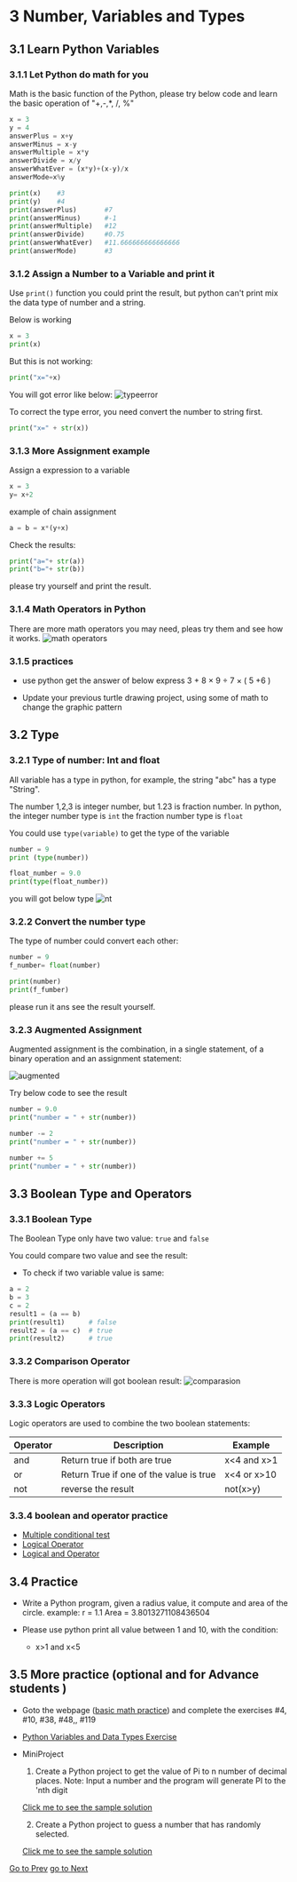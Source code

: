 # 3 Number, Variables and Types

## 3.1 Learn Python Variables

### 3.1.1 Let Python do math for you

Math is the basic function of the Python, please try below code and learn the basic operation of "+,-,*, /, %"

```python
x = 3
y = 4
answerPlus = x+y
answerMinus = x-y
answerMultiple = x*y
answerDivide = x/y
answerWhatEver = (x*y)+(x-y)/x
answerMode=x%y

print(x)    #3
print(y)    #4
print(answerPlus)       #7
print(answerMinus)      #-1
print(answerMultiple)   #12
print(answerDivide)     #0.75
print(answerWhatEver)   #11.666666666666666
print(answerMode)       #3

```

### 3.1.2 Assign a Number to a Variable and print it

Use `print()` function you could print the result, but python can't print mix the data type of number and a string.

Below is working

```python
x = 3
print(x)
```

But this is not working:

```python
print("x="+x)
```

You will got error like below:
![typeerror](3.1.2_type_error.png)

To correct the type error, you need convert the number to string first.

```python
print("x=" + str(x))
```

### 3.1.3 More Assignment example

Assign a expression to a variable

```python
x = 3
y= x+2
```

example of chain assignment

```python
a = b = x*(y+x)
```

Check the results:

```python
print("a="+ str(a))
print("b="+ str(b))  
```

please try yourself and print the result.

### 3.1.4 Math Operators in Python

There are more math operators you may need, pleas try them and see how it works.
![math operators](./3.1.4_math_operators.png)

### 3.1.5 practices

- use python get the answer of below express
  3 + 8 × 9 ÷ 7 × ( 5 +6 )

- Update your previous turtle drawing project, using some of math to change the graphic pattern

## 3.2 Type

### 3.2.1 Type of number: Int and float

All variable has a type in python, for example, the string "abc" has a type "String".

The number 1,2,3 is integer number, but 1.23 is fraction number.
In python, the integer number type is `int` the fraction number type is `float`

You could use `type(variable)` to get the type of the variable

```python
number = 9
print (type(number))

float_number = 9.0
print(type(float_number))
```

you will got below type
![nt](3.2.1_numberType.png)

### 3.2.2 Convert the number type

The type of number could convert each other:

```python
number = 9
f_number= float(number)

print(number)
print(f_fumber)
```

please run it ans see the result yourself.

### 3.2.3 Augmented Assignment

Augmented assignment is the combination, in a single statement, of a binary operation and an assignment statement:

![augmented](./3.2.3_augmented_assigment.png)

Try below code to see the result

```python
number = 9.0
print("number = " + str(number))

number -= 2
print("number = " + str(number))

number += 5
print("number = " + str(number))
```

## 3.3 Boolean Type and Operators

### 3.3.1 Boolean Type

The Boolean Type only have two value: `true` and `false`

You could compare two value and see the result:

- To check if two variable value is same:

```python
a = 2
b = 3
c = 2
result1 = (a == b)
print(result1)      # false
result2 = (a == c)  # true
print(result2)      # true
```

### 3.3.2 Comparison Operator

There is more operation will got boolean result:
![comparasion](3.3.2_Comparsion.png)

### 3.3.3 Logic Operators

Logic operators are used to combine the two boolean statements:

| Operator | Description | Example |
| ------ | ------ | ------ |
| and   | Return true if both are true | x<4 and x>1 |
| or   | Return True if one of the value is true| x<4 or x>10 |
| not  | reverse the result | not(x>y) |

### 3.3.4 boolean and operator practice

- [Multiple conditional test](http://www.pythonbytesize.com/32-exercise-multiple-conditional-tests-in-python.html)
- [Logical Operator](http://www.pythonbytesize.com/32-exercise-multiple-conditional-tests-in-python.html)
- [Logical and Operator](http://www.pythonbytesize.com/32-exercise-multiple-conditional-tests-in-python.html)

## 3.4 Practice

- Write a Python program, given a radius value, it compute and area of the circle.
   example:
   r = 1.1
   Area = 3.8013271108436504


- Please use python print all value between 1 and 10, with the condition:
   - x>1 and x<5

## 3.5 More practice (optional and for Advance students )

-  Goto the webpage ([basic math practice](<https://www.w3resource.com/python-exercises/python-basic-exercises.php>)) and complete the exercises  #4, #10, #38, #48,, #119

- [Python Variables and Data Types Exercise](http://www.pythonbytesize.com/18-exercise.html) 

- MiniProject
  1. Create a Python project to get the value of Pi to n number of decimal places.
   Note: Input a number and the program will generate PI to the 'nth digit

   [Click me to see the sample solution](https://www.w3resource.com/projects/python/python-projects-1.php)

  2. Create a Python project to guess a number that has randomly selected.

   [Click me to see the sample solution](https://www.w3resource.com/projects/python/python-projects-3.php)



[Go to Prev](02.DrawingWithPythonTurtle.md)
[go to Next](04.Loop.md)